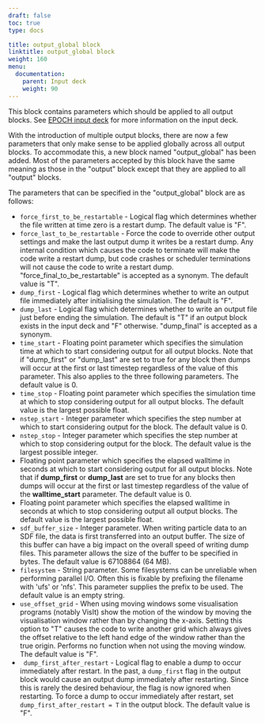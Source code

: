 ```yaml
---
draft: false
toc: true
type: docs

title: output_global block
linktitle: output_global block
weight: 160
menu:
  documentation:
    parent: Input deck
    weight: 90
---
```


This block contains parameters which should be applied to all output
blocks. See [EPOCH input deck][Input_deck] for more
information on the input deck.

With the introduction of multiple output blocks, there are now a few
parameters that only make sense to be applied globally across all output
blocks. To accommodate this, a new block named "output_global" has been
added. Most of the parameters accepted by this block have the same
meaning as those in the "output" block except that they are applied to
all "output" blocks.

The parameters that can be specified in the "output_global" block are
as follows:
- `force_first_to_be_restartable` - Logical flag which
determines whether the file written at time zero is a restart dump. The
default value is "F".
- `force_last_to_be_restartable` - Force the code to
override other output settings and make the last output dump it writes
be a restart dump. Any internal condition which causes the code to
terminate will make the code write a restart dump, but code crashes or
scheduler terminations will not cause the code to write a restart dump.
"force_final_to_be_restartable" is accepted as a synonym. The
default value is "T".
- `dump_first` - Logical flag which determines whether to
write an output file immediately after initialising the simulation. The
default is "F".
- `dump_last` - Logical flag which determines whether to
write an output file just before ending the simulation. The default is
"T" if an output block exists in the input deck and "F" otherwise.
"dump_final" is accepted as a synonym.
- `time_start` - Floating point parameter which specifies
the simulation time at which to start considering output for all output
blocks. Note that if "dump_first" or "dump_last" are set to true for
any block then dumps will occur at the first or last timestep regardless
of the value of this parameter. This also applies to the three following
parameters. The default value is 0.
- `time_stop` - Floating point parameter which specifies the
simulation time at which to stop considering output for all output
blocks. The default value is the largest possible float.
- `nstep_start` - Integer parameter which specifies the step
number at which to start considering output for the block. The default
value is 0.
- `nstep_stop` - Integer parameter which specifies the step
number at which to stop considering output for the block. The default
value is the largest possible integer.
- Floating point parameter which specifies the elapsed walltime in
seconds at which to start considering output for all output blocks. Note
that if **dump_first** or **dump_last** are set to true for any blocks
then dumps will occur at the first or last timestep regardless of the
value of the **walltime_start** parameter. The default value is 0.
- Floating point parameter which specifies the elapsed walltime in
seconds at which to stop considering output all output blocks. The
default value is the largest possible float.
- `sdf_buffer_size` - Integer parameter. When writing
particle data to an SDF file, the data is first transferred into an
output buffer. The size of this buffer can have a big impact on the
overall speed of writing dump files. This parameter allows the size of
the buffer to be specified in bytes. The default value is 67108864 (64
MB).
- `filesystem` - String parameter. Some filesystems can be
unreliable when performing parallel I/O. Often this is fixable by
prefixing the filename with 'ufs' or 'nfs'. This parameter supplies the
prefix to be used. The default value is an empty string.
- `use_offset_grid` - When using moving windows some
visualisation programs (notably VisIt) show the motion of the window by
moving the visualisation window rather than by changing the x-axis.
Setting this option to "T" causes the code to write another grid which
always gives the offset relative to the left hand edge of the window
rather than the true origin. Performs no function when not using the
moving window. The default value is "F".
- ` dump_first_after_restart` - Logical flag to enable a
dump to occur immediately after restart. In the past, a `dump_first`
flag in the output block would cause an output dump immediately after
restarting. Since this is rarely the desired behaviour, the flag is now
ignored when restarting. To force a dump to occur immediately after
restart, set `dump_first_after_restart = T` in the output block. The
default value is "F".


<!-- ########################  Cross references  ######################## -->


[Acknowledging_EPOCH]: /tutorial/acknowledging_epoch
[Basic_examples]: /tutorial/basic_examples
[Basic_examples__focussing_a_gaussian_beam]: /tutorial/basic_examples/#focussing_a_gaussian_beam
[Binary_files]: /tutorial/binary_files
[Calculable_particle_properties]: /tutorial/calculable_particle_properties
[Compiler_Flags]: /tutorial/compiler_flags
[Compiling]: /tutorial/compiling
[FAQ]: /tutorial/faq
[FAQ__how_do_i_obtain_the_code]: /tutorial/faq/#how_do_i_obtain_the_code
[Input_deck]: /tutorial/input_deck
[Input_deck_adf]: /tutorial/input_deck_adf
[Input_deck_boundaries]: /tutorial/input_deck_boundaries
[Input_deck_boundaries__cpml_boundary_conditions]: /tutorial/input_deck_boundaries/#cpml_boundary_conditions
[Input_deck_boundaries__thermal_boundary_conditions]: /tutorial/input_deck_boundaries/#thermal_boundary_conditions
[Input_deck_collisions]: /tutorial/input_deck_collisions
[Input_deck_constant]: /tutorial/input_deck_constant
[Input_deck_control]: /tutorial/input_deck_control
[Input_deck_control__basics]: /tutorial/input_deck_control/#basics
[Input_deck_control__maxwell_solvers]: /tutorial/input_deck_control/#maxwell_solvers
[Input_deck_control__requesting_output_dumps_at_run_time]: /tutorial/input_deck_control/#requesting_output_dumps_at_run_time
[Input_deck_control__stencil_block]: /tutorial/input_deck_control/#stencil_block
[Input_deck_control__strided_current_filtering]: /tutorial/input_deck_control/#strided_current_filtering
[Input_deck_dist_fn]: /tutorial/input_deck_dist_fn
[Input_deck_fields]: /tutorial/input_deck_fields
[Input_deck_injector]: /tutorial/input_deck_injector
[Input_deck_injector__keys]: /tutorial/input_deck_injector/#keys
[Input_deck_laser]: /tutorial/input_deck_laser
[Input_deck_operator]: /tutorial/input_deck_operator
[Input_deck_output__directives]: /tutorial/input_deck_output/#directives
[Input_deck_output_block]: /tutorial/input_deck_output_block
[Input_deck_output_block__derived_variables]: /tutorial/input_deck_output_block/#derived_variables
[Input_deck_output_block__directives]: /tutorial/input_deck_output_block/#directives
[Input_deck_output_block__dumpmask]: /tutorial/input_deck_output_block/#dumpmask
[Input_deck_output_block__multiple_output_blocks]: /tutorial/input_deck_output_block/#multiple_output_blocks
[Input_deck_output_block__particle_variables]: /tutorial/input_deck_output_block/#particle_variables
[Input_deck_output_block__single-precision_output]: /tutorial/input_deck_output_block/#single-precision_output
[Input_deck_output_global]: /tutorial/input_deck_output_global
[Input_deck_particle_file]: /tutorial/input_deck_particle_file
[Input_deck_probe]: /tutorial/input_deck_probe
[Input_deck_qed]: /tutorial/input_deck_qed
[Input_deck_species]: /tutorial/input_deck_species
[Input_deck_species__arbitrary_distribution_functions]: /tutorial/input_deck_species/#arbitrary_distribution_functions
[Input_deck_species__ionisation]: /tutorial/input_deck_species/#ionisation
[Input_deck_species__maxwell_juttner_distributions]: /tutorial/input_deck_species/#maxwell_juttner_distributions
[Input_deck_species__particle_migration_between_species]: /tutorial/input_deck_species/#particle_migration_between_species
[Input_deck_species__species_boundary_conditions]: /tutorial/input_deck_species/#species_boundary_conditions
[Input_deck_subset]: /tutorial/input_deck_subset
[Input_deck_window]: /tutorial/input_deck_window
[Landing]: /tutorial/landing
[Landing_Page]: /tutorial/landing_page
[Libraries]: /tutorial/libraries
[Links]: /tutorial/links
[Maths_parser__functions]: /tutorial/maths_parser/#functions
[Non-thermal_initial_conditions]: /tutorial/non-thermal_initial_conditions
[Previous_versions]: /tutorial/previous_versions
[Python]: /tutorial/python
[Running]: /tutorial/running
[SDF_Landing_Page]: /tutorial/sdf_landing_page
[Structure]: /tutorial/structure
[Using_EPOCH_in_practice]: /tutorial/using_epoch_in_practice
[Using_EPOCH_in_practice__manually_overriding_particle_parameters_set_by_the_autoloader]: /tutorial/using_epoch_in_practice/#manually_overriding_particle_parameters_set_by_the_autoloader
[Using_EPOCH_in_practice__parameterising_input_decks]: /tutorial/using_epoch_in_practice/#parameterising_input_decks
[Using_delta_f]: /tutorial/using_delta_f
[Visualising_SDF_files_with_IDL_or_GDL]: /tutorial/visualising_sdf_files_with_idl_or_gdl
[Visualising_SDF_files_with_LLNL_VisIt]: /tutorial/visualising_sdf_files_with_llnl_visit
[Workshop_examples]: /tutorial/workshop_examples
[Workshop_examples__a_2d_laser]: /tutorial/workshop_examples/#a_2d_laser
[Workshop_examples__a_basic_em-field_simulation]: /tutorial/workshop_examples/#a_basic_em-field_simulation
[Workshop_examples__getting_the_example_decks_for_this_workshop]: /tutorial/workshop_examples/#getting_the_example_decks_for_this_workshop
[Workshop_examples__specifying_particle_species]: /tutorial/workshop_examples/#specifying_particle_species
[Workshop_examples_continued]: /tutorial/workshop_examples_continued
